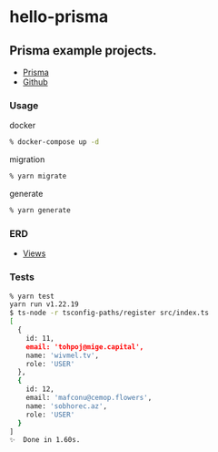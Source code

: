 # hello-prisma

## Prisma example projects.

- [Prisma](https://www.prisma.io/)
- [Github](https://github.com/prisma/prisma)

### Usage

docker

```zsh
% docker-compose up -d
```

migration

```zsh
% yarn migrate
```

generate

```zsh
% yarn generate
```

### ERD

- [Views](./ERD.md)

### Tests

```zsh
% yarn test
yarn run v1.22.19
$ ts-node -r tsconfig-paths/register src/index.ts
[
  {
    id: 11,
    email: 'tohpoj@mige.capital',
    name: 'wivmel.tv',
    role: 'USER'
  },
  {
    id: 12,
    email: 'mafconu@cemop.flowers',
    name: 'sobhorec.az',
    role: 'USER'
  }
]
✨  Done in 1.60s.
```
